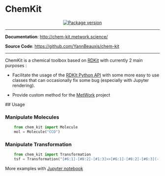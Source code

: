 # ChemKit

<p align="center">
<a href="https://pypi.org/project/chem-kit" target="_blank">
    <img src="https://img.shields.io/pypi/v/chem-kit?color=%2334D058&label=pypi%20package" alt="Package version">
</a>
</p>

---

**Documentation**: <a href="http://chem-kit.metwork.science/" target="_blank">http://chem-kit.metwork.science/</a>

**Source Code**: <a href="https://github.com/YannBeauxis/chem-kit" target="_blank">https://github.com/YannBeauxis/chem-kit</a>

---

ChemKit is a chemical toolbox based on [RDKit](https://www.rdkit.org/) with currently 2 main purposes :

- Facilitate the usage of the [RDKIt Python API](https://www.rdkit.org/docs/api-docs.html)
 with some more easy to use classes that can occasionally fix some bug (especially with Jupyter rendering).

- Provide custom method for the [MetWork](http://www.metwork.science) project

## Usage

### Manipulate Molecules

```python
    from chem_kit import Molecule
    mol = Molecule("CCO")
```

### Manipulate Transformation

```python
    from chem_kit import Transformation
    tsf = Transformation("[#6:1]-[#8:2]-[#1:3]>>[#6:1]-[#8:2]-[#6:3](-[#1])(-[#1])-[#1]")
```

More examples with [Jupyter notebook](usage_example)
